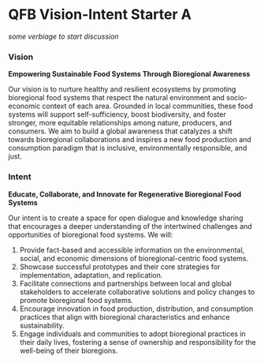 # QFB Vision-Intent Starter A

_some verbiage to start discussion_

### Vision

**Empowering Sustainable Food Systems Through Bioregional Awareness**

Our vision is to nurture healthy and resilient ecosystems by promoting bioregional food systems that respect the natural environment and socio-economic context of each area. Grounded in local communities, these food systems will support self-sufficiency, boost biodiversity, and foster stronger, more equitable relationships among nature, producers, and consumers. We aim to build a global awareness that catalyzes a shift towards bioregional collaborations and inspires a new food production and consumption paradigm that is inclusive, environmentally responsible, and just.

### Intent

**Educate, Collaborate, and Innovate for Regenerative Bioregional Food Systems**

Our intent is to create a space for open dialogue and knowledge sharing that encourages a deeper understanding of the intertwined challenges and opportunities of bioregional food systems. We will:

1. Provide fact-based and accessible information on the environmental, social, and economic dimensions of bioregional-centric food systems.
2. Showcase successful prototypes and their core strategies for implementation, adaptation, and replication.
3. Facilitate connections and partnerships between local and global stakeholders to accelerate collaborative solutions and policy changes to promote bioregional food systems.
4. Encourage innovation in food production, distribution, and consumption practices that align with bioregional characteristics and enhance sustainability.
5. Engage individuals and communities to adopt bioregional practices in their daily lives, fostering a sense of ownership and responsibility for the well-being of their bioregions.